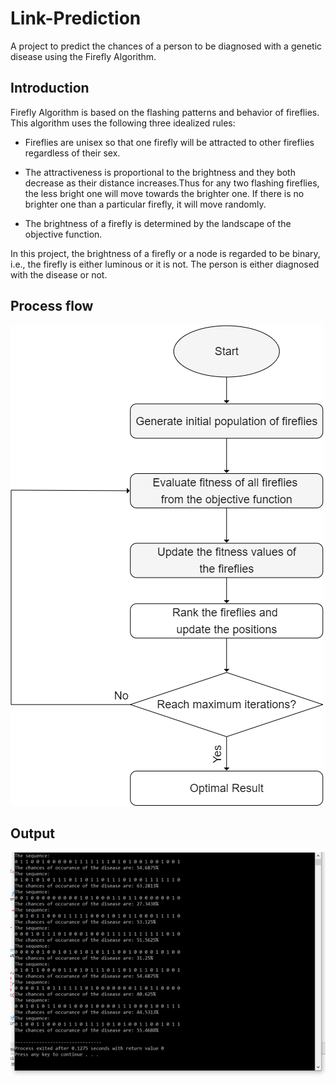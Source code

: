 # Link-Prediction
A project to predict the chances of a person to be diagnosed with a genetic disease using the Firefly Algorithm.

## Introduction 
Firefly Algorithm is based on the flashing patterns and behavior of fireflies. This algorithm uses the following three idealized rules: 

* Fireflies are unisex so that one firefly will be attracted to other fireflies regardless of their sex.

* The attractiveness is proportional to the brightness and they both decrease as their distance increases.Thus for any two flashing fireflies, the less bright one
will move towards the brighter one. If there is no brighter one than a particular firefly, it will move randomly.

* The brightness of a firefly is determined by the landscape of the objective function. 

In this project, the brightness of a firefly or a node is regarded to be binary, i.e., the firefly is either luminous or it is not.
The person is either diagnosed with the disease or not.

## Process flow
![process flow](/image.png)

## Output
![output](/output.png)
